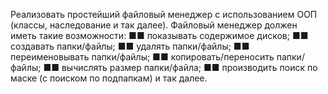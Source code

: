 Реализовать простейший файловый менеджер с использованием ООП (классы,
наследование и так далее).
Файловый менеджер должен иметь такие возможности:
■■ показывать содержимое дисков;
■■ создавать папки/файлы;
■■ удалять папки/файлы;
■■ переименовывать папки/файлы;
■■ копировать/переносить папки/файлы;
■■ вычислять размер папки/файла;
■■ производить поиск по маске (с поиском по подпапкам) и так далее.
